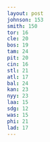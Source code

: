 ```yaml
---
layout: post
johnson: 153
smith: 150
tor: 16
cle: 20
bos: 19
tam: 24
pit: 20
cin: 16
stl: 21
atl: 17
bal: 24
kan: 23
nyy: 23
laa: 15
sdg: 12
was: 15
phi: 21
lad: 17
---
```

